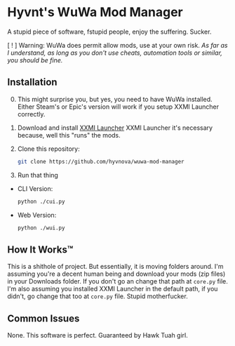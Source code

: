# Hyvnt's WuWa Mod Manager
A stupid piece of software, fstupid people, enjoy the suffering. Sucker.

[ ! ] Warning: WuWa does permit allow mods, use at your own risk.
    *As far as I understand, as long as you don't use cheats, automation tools or similar, you should be fine.*

## Installation
0. This might surprise you, but yes, you need to have WuWa installed. Either Steam's or Epic's version will work if you setup XXMI Launcher correctly.

1. Download and install [XXMI Launcher](https://github.com/SpectrumQT/XXMI-Launcher/releases)
    XXMI Launcher it's necessary because, well this "runs" the mods.

2. Clone this repository:
    ```bash
    git clone https://github.com/hyvnova/wuwa-mod-manager
    ```

3. Run that thing
- CLI Version:
    ```bash
    python ./cui.py
    ```

- Web Version:
    ```bash
    python ./wui.py
    ```


## How It Works™
This is a shithole of project. But essentially, it is moving folders around.
I'm assuming you're a decent human being and download your mods (zip files) in your Downloads folder. If you don't go an change that path at `core.py` file.
I'm also assuming you installed XXMI Launcher in the default path, if you didn't, go change that too at `core.py` file. Stupid motherfucker.

## Common Issues
None. This software is perfect. Guaranteed by Hawk Tuah girl.